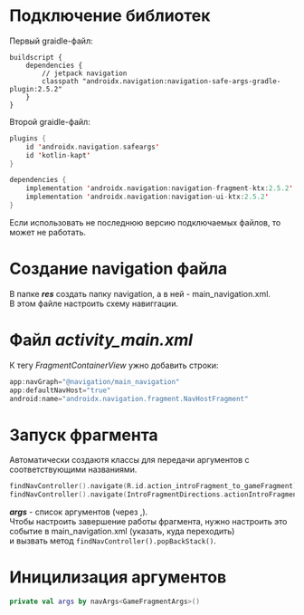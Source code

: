 # Подключение библиотек
Первый graidle-файл:
```Kotin
buildscript {
    dependencies {
        // jetpack navigation
        classpath "androidx.navigation:navigation-safe-args-gradle-plugin:2.5.2"
    }
}
```
Второй graidle-файл:
```Kotlin
plugins {
    id 'androidx.navigation.safeargs'
    id 'kotlin-kapt'
}

dependencies {
    implementation 'androidx.navigation:navigation-fragment-ktx:2.5.2'
    implementation 'androidx.navigation:navigation-ui-ktx:2.5.2'
}
```
Если использовать не последнюю версию подключаемых файлов, то может не работать.

# Создание navigation файла
В папке ___res___ создать папку navigation, а в ней - main_navigation.xml.<br>
В этом файле настроить схему навиггации.

# Файл _activity_main.xml_
К тегу _FragmentContainerView_ ужно добавить строки:
```Kotlin
app:navGraph="@navigation/main_navigation"
app:defaultNavHost="true"
android:name="androidx.navigation.fragment.NavHostFragment"
```

# Запуск фрагмента
Автоматически создаютя классы для передачи аргументов с соответствующими названиями.
```Kotlin
findNavController().navigate(R.id.action_introFragment_to_gameFragment); // without args
findNavController().navigate(IntroFragmentDirections.actionIntroFragmentToGameFragment(args)) // with args
```
___args___ - список аргументов (через ,).<br>
Чтобы настроить завершение работы фрагмента, нужно настроить это событие в main_navigation.xml (указать, куда переходить)<br>
и вызвать метод ```findNavController().popBackStack()```.

# Иницилизация аргументов
```Kotlin
private val args by navArgs<GameFragmentArgs>()
```
